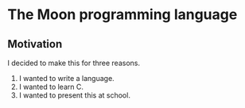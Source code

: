 # The Moon programming language
## Motivation
I decided to make this for three reasons.
1. I wanted to write a language.
2. I wanted to learn C.
3. I wanted to present this at school.
